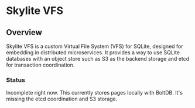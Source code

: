 # Skylite VFS

## Overview

Skylite VFS is a custom Virtual File System (VFS) for SQLite, designed for embedding in distributed microservices. It provides a way to use SQLite databases with an object store such as S3 as the backend storage and etcd for transaction coordination.

### Status

Incomplete right now. This currently stores pages locally with BoltDB. It's missing the etcd coordination and S3 storage.

